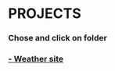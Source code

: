 # PROJECTS  
### Chose and click on folder
### [- Weather site](https://github.com/eliya72/PROJECTS/tree/main/Weather-site)
